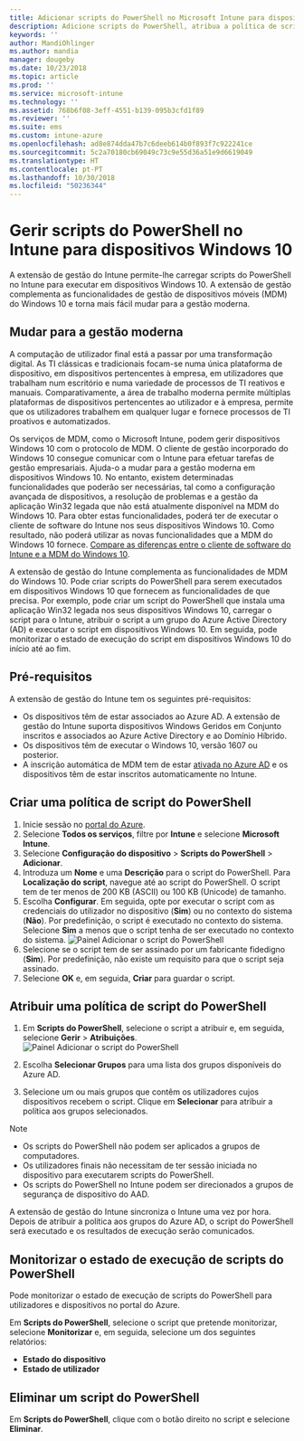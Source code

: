 ```yaml
---
title: Adicionar scripts do PowerShell no Microsoft Intune para dispositivos com o Windows 10 – Azure | Microsoft Docs
description: Adicione scripts do PowerShell, atribua a política de script a grupos do Azure Active Directory, utilize relatórios para monitorizar os scripts e veja os passos para eliminar scripts que adicionou em dispositivos com o Windows 10 no Microsoft Intune.
keywords: ''
author: MandiOhlinger
ms.author: mandia
manager: dougeby
ms.date: 10/23/2018
ms.topic: article
ms.prod: ''
ms.service: microsoft-intune
ms.technology: ''
ms.assetid: 768b6f08-3eff-4551-b139-095b3cfd1f89
ms.reviewer: ''
ms.suite: ems
ms.custom: intune-azure
ms.openlocfilehash: ad8e874dda47b7c6deeb614b0f893f7c922241ce
ms.sourcegitcommit: 5c2a70180cb69049c73c9e55d36a51e9d6619049
ms.translationtype: HT
ms.contentlocale: pt-PT
ms.lasthandoff: 10/30/2018
ms.locfileid: "50236344"
---
```

# <a name="manage-powershell-scripts-in-intune-for-windows-10-devices"></a>Gerir scripts do PowerShell no Intune para dispositivos Windows 10
A extensão de gestão do Intune permite-lhe carregar scripts do PowerShell no Intune para executar em dispositivos Windows 10. A extensão de gestão complementa as funcionalidades de gestão de dispositivos móveis (MDM) do Windows 10 e torna mais fácil mudar para a gestão moderna.

## <a name="moving-to-modern-management"></a>Mudar para a gestão moderna
A computação de utilizador final está a passar por uma transformação digital. As TI clássicas e tradicionais focam-se numa única plataforma de dispositivo, em dispositivos pertencentes à empresa, em utilizadores que trabalham num escritório e numa variedade de processos de TI reativos e manuais. Comparativamente, a área de trabalho moderna permite múltiplas plataformas de dispositivos pertencentes ao utilizador e à empresa, permite que os utilizadores trabalhem em qualquer lugar e fornece processos de TI proativos e automatizados. 

Os serviços de MDM, como o Microsoft Intune, podem gerir dispositivos Windows 10 com o protocolo de MDM. O cliente de gestão incorporado do Windows 10 consegue comunicar com o Intune para efetuar tarefas de gestão empresariais. Ajuda-o a mudar para a gestão moderna em dispositivos Windows 10. No entanto, existem determinadas funcionalidades que poderão ser necessárias, tal como a configuração avançada de dispositivos, a resolução de problemas e a gestão da aplicação Win32 legada que não está atualmente disponível na MDM do Windows 10. Para obter estas funcionalidades, poderá ter de executar o cliente de software do Intune nos seus dispositivos Windows 10. Como resultado, não poderá utilizar as novas funcionalidades que a MDM do Windows 10 fornece. [Compare as diferenças entre o cliente de software do Intune e a MDM do Windows 10](https://docs.microsoft.com/intune-classic/deploy-use/pc-management-comparison).

A extensão de gestão do Intune complementa as funcionalidades de MDM do Windows 10. Pode criar scripts do PowerShell para serem executados em dispositivos Windows 10 que fornecem as funcionalidades de que precisa. Por exemplo, pode criar um script do PowerShell que instala uma aplicação Win32 legada nos seus dispositivos Windows 10, carregar o script para o Intune, atribuir o script a um grupo do Azure Active Directory (AD) e executar o script em dispositivos Windows 10. Em seguida, pode monitorizar o estado de execução do script em dispositivos Windows 10 do início até ao fim.

## <a name="prerequisites"></a>Pré-requisitos
A extensão de gestão do Intune tem os seguintes pré-requisitos:
- Os dispositivos têm de estar associados ao Azure AD. A extensão de gestão do Intune suporta dispositivos Windows Geridos em Conjunto inscritos e associados ao Azure Active Directory e ao Domínio Híbrido.
- Os dispositivos têm de executar o Windows 10, versão 1607 ou posterior.
- A inscrição automática de MDM tem de estar [ativada no Azure AD](https://docs.microsoft.com/intune/windows-enroll#enable-windows-10-automatic-enrollment) e os dispositivos têm de estar inscritos automaticamente no Intune.

## <a name="create-a-powershell-script-policy"></a>Criar uma política de script do PowerShell 
1. Inicie sessão no [portal do Azure](https://portal.azure.com).
2. Selecione **Todos os serviços**, filtre por **Intune** e selecione **Microsoft Intune**.
3. Selecione **Configuração do dispositivo** > **Scripts do PowerShell** > **Adicionar**.
4. Introduza um **Nome** e uma **Descrição** para o script do PowerShell. Para **Localização do script**, navegue até ao script do PowerShell. O script tem de ter menos de 200 KB (ASCII) ou 100 KB (Unicode) de tamanho.
5. Escolha **Configurar**. Em seguida, opte por executar o script com as credenciais do utilizador no dispositivo (**Sim**) ou no contexto do sistema (**Não**). Por predefinição, o script é executado no contexto do sistema. Selecione **Sim** a menos que o script tenha de ser executado no contexto do sistema. 
  ![Painel Adicionar o script do PowerShell](./media/mgmt-extension-add-script.png)
6. Selecione se o script tem de ser assinado por um fabricante fidedigno (**Sim**). Por predefinição, não existe um requisito para que o script seja assinado. 
7. Selecione **OK** e, em seguida, **Criar** para guardar o script.

## <a name="assign-a-powershell-script-policy"></a>Atribuir uma política de script do PowerShell
1. Em **Scripts do PowerShell**, selecione o script a atribuir e, em seguida, selecione **Gerir** > **Atribuições**.
  ![Painel Adicionar o script do PowerShell](./media/mgmt-extension-assignments.png)
 
2. Escolha **Selecionar Grupos** para uma lista dos grupos disponíveis do Azure AD. 
3. Selecione um ou mais grupos que contêm os utilizadores cujos dispositivos recebem o script. Clique em **Selecionar** para atribuir a política aos grupos selecionados.

> [!NOTE]
> - Os scripts do PowerShell não podem ser aplicados a grupos de computadores.
> - Os utilizadores finais não necessitam de ter sessão iniciada no dispositivo para executarem scripts do PowerShell. 
> - Os scripts do PowerShell no Intune podem ser direcionados a grupos de segurança de dispositivo do AAD.

A extensão de gestão do Intune sincroniza o Intune uma vez por hora. Depois de atribuir a política aos grupos do Azure AD, o script do PowerShell será executado e os resultados de execução serão comunicados. 
 
## <a name="monitor-run-status-for-powershell-scripts"></a>Monitorizar o estado de execução de scripts do PowerShell
Pode monitorizar o estado de execução de scripts do PowerShell para utilizadores e dispositivos no portal do Azure.

Em **Scripts do PowerShell**, selecione o script que pretende monitorizar, selecione **Monitorizar** e, em seguida, selecione um dos seguintes relatórios:
   - **Estado do dispositivo**
   - **Estado de utilizador**

## <a name="delete-a-powershell-script"></a>Eliminar um script do PowerShell
Em **Scripts do PowerShell**, clique com o botão direito no script e selecione **Eliminar**.
